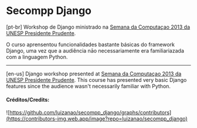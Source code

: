 Secompp Django
==============

[pt-br]
Workshop de Django ministrado na [Semana da Computaçao 2013 da UNESP Presidente Prudente](http://docs.fct.unesp.br/semanas/secompp/).

O curso aprensentou funcionalidades bastante básicas do framework Django, uma vez que a audiência nāo necessariamente era familiariazada com a linguagem Python.

---
[en-us]
Django workshop presented at [Semana da Computaçao 2013 da UNESP Presidente Prudente](http://docs.fct.unesp.br/semanas/secompp/).
This course has presented very basic Django features since the audience wasn't necessarily familiar with Python.


#### Créditos/Credits:

![https://github.com/luizanao/secompp_django/graphs/contributors](https://contributors-img.web.app/image?repo=luizanao/secompp_django)

